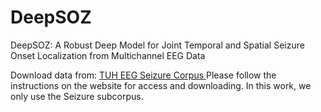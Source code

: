 # DeepSOZ
DeepSOZ: A Robust Deep Model for Joint Temporal and Spatial Seizure Onset Localization from Multichannel EEG Data

Download data from: [TUH EEG Seizure Corpus
](https://isip.piconepress.com/projects/tuh_eeg/html/downloads.shtml) 
Please follow the instructions on the website for access and downloading. In this work, we only use the Seizure subcorpus. 
